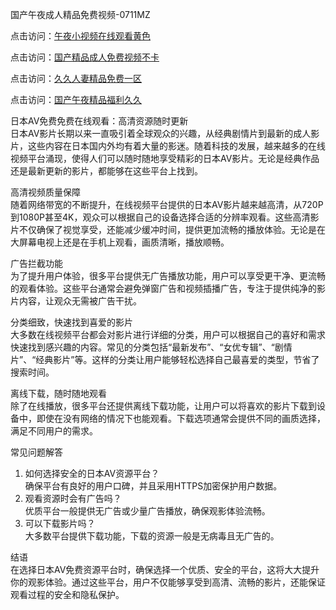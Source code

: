 国产午夜成人精品免费视频-0711MZ  

点击访问：<a href="https://heiliaoxqkkct.pages.dev">午夜小视频在线观看黄色</a>  

点击访问：<a href="https://heiliaowzu4ur.pages.dev">国产精品成人免费视频不卡</a>  

点击访问：<a href="https://heiliaozj3tjd.pages.dev">久久人妻精品免费一区</a>  

点击访问：<a href="https://heiliao2dmwwy.pages.dev">国产午夜精品福利久久</a>  

日本AV免费免费在线观看：高清资源随时更新  
日本AV影片长期以来一直吸引着全球观众的兴趣，从经典剧情片到最新的成人影片，这些内容在日本国内外均有着大量的影迷。随着科技的发展，越来越多的在线视频平台涌现，使得人们可以随时随地享受精彩的日本AV影片。无论是经典作品还是最新更新的影片，都能够在这些平台上找到。  

高清视频质量保障  
随着网络带宽的不断提升，在线视频平台提供的日本AV影片越来越高清，从720P到1080P甚至4K，观众可以根据自己的设备选择合适的分辨率观看。这些高清影片不仅确保了视觉享受，还能减少缓冲时间，提供更加流畅的播放体验。无论是在大屏幕电视上还是在手机上观看，画质清晰，播放顺畅。  

广告拦截功能  
为了提升用户体验，很多平台提供无广告播放功能，用户可以享受更干净、更流畅的观看体验。这些平台通常会避免弹窗广告和视频插播广告，专注于提供纯净的影片内容，让观众无需被广告干扰。  

分类细致，快速找到喜爱的影片  
大多数在线视频平台都会对影片进行详细的分类，用户可以根据自己的喜好和需求快速找到感兴趣的内容。常见的分类包括“最新发布”、“女优专辑”、“剧情片”、“经典影片”等。这样的分类让用户能够轻松选择自己最喜爱的类型，节省了搜索时间。  

离线下载，随时随地观看  
除了在线播放，很多平台还提供离线下载功能，让用户可以将喜欢的影片下载到设备中，即使在没有网络的情况下也能观看。下载选项通常会提供不同的画质选择，满足不同用户的需求。  

常见问题解答  
1. 如何选择安全的日本AV资源平台？  
确保平台有良好的用户口碑，并且采用HTTPS加密保护用户数据。  
2. 观看资源时会有广告吗？  
优质平台一般提供无广告或少量广告播放，确保观影体验流畅。  
3. 可以下载影片吗？  
大多数平台提供下载功能，下载的资源一般是无病毒且无广告的。  

结语  
在选择日本AV免费资源平台时，确保选择一个优质、安全的平台，这将大大提升你的观影体验。通过这些平台，用户不仅能够享受到高清、流畅的影片，还能保证观看过程的安全和隐私保护。  

<span style="display:none;">[Canonical link]( )</span>
